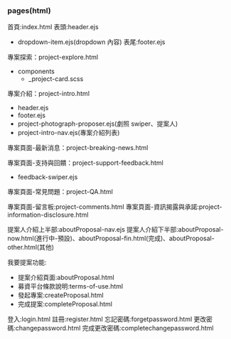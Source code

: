 ### pages(html)

首頁:index.html
表頭:header.ejs

- dropdown-item.ejs(dropdown 內容)
  表尾:footer.ejs

專案探索：project-explore.html

- components
  - \_project-card.scss

專案介紹：project-intro.html

- header.ejs
- footer.ejs
- project-photograph-proposer.ejs(劇照 swiper、提案人)
- project-intro-nav.ejs(專案介紹列表)

專案頁面-最新消息：project-breaking-news.html

專案頁面-支持與回饋：project-support-feedback.html

- feedback-swiper.ejs

專案頁面-常見問題：project-QA.html

專案頁面-留言板:project-comments.html
專案頁面-資訊揭露與承諾:project-information-disclosure.html

提案人介紹上半部:aboutProposal-nav.ejs
提案人介紹下半部:aboutProposal-now.html(進行中-預設)、aboutProposal-fin.html(完成)、aboutProposal-other.html(其他)

我要提案功能:

- 提案介紹頁面:aboutProposal.html
- 募資平台條款說明:terms-of-use.html
- 發起專案:createProposal.html
- 完成提案:completeProposal.html

登入:login.html
註冊:register.html
忘記密碼:forgetpassword.html
更改密碼:changepassword.html
完成更改密碼:completechangepassword.html
